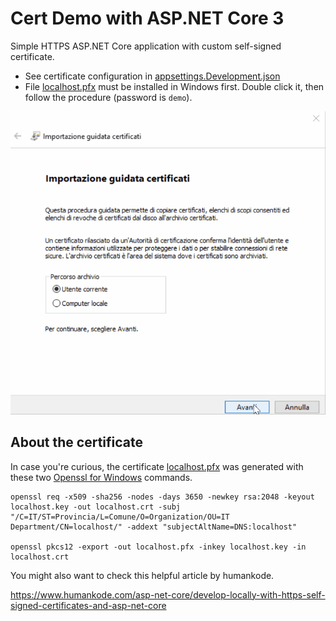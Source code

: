 # Cert Demo with ASP.NET Core 3
Simple HTTPS ASP.NET Core application with custom self-signed certificate.

 * See certificate configuration in [appsettings.Development.json](appsettings.Development.json)
 * File [localhost.pfx](localhost.pfx) must be installed in Windows first. Double click it, then follow the procedure (password is `demo`).

 ![install.gif](install.gif)

## About the certificate
In case you're curious, the certificate [localhost.pfx](localhost.pfx) was generated with these two [Openssl for Windows](https://wiki.openssl.org/index.php/Binaries) commands.
   ```
   openssl req -x509 -sha256 -nodes -days 3650 -newkey rsa:2048 -keyout localhost.key -out localhost.crt -subj "/C=IT/ST=Provincia/L=Comune/O=Organization/OU=IT Department/CN=localhost/" -addext "subjectAltName=DNS:localhost"

   openssl pkcs12 -export -out localhost.pfx -inkey localhost.key -in localhost.crt 
   ```

 You might also want to check this helpful article by humankode.

 https://www.humankode.com/asp-net-core/develop-locally-with-https-self-signed-certificates-and-asp-net-core

